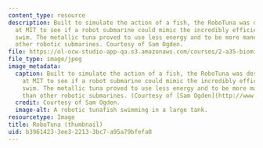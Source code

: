 ```yaml
---
content_type: resource
description: Built to simulate the action of a fish, the RoboTuna was designed by  engineers
  at MIT to see if a robot submarine could mimic the incredibly efficient way tuna
  swim. The metallic tuna proved to use less energy and to be more maneuverable than
  other robotic submarines. Courtesy of Sam Ogden.
file: https://ol-ocw-studio-app-qa.s3.amazonaws.com/courses/2-a35-biomimetic-principles-and-design-fall-2013/b39614233ee322133bc7a95a79bfefa0_2-a35f13-th.jpg
file_type: image/jpeg
image_metadata:
  caption: Built to simulate the action of a fish, the RoboTuna was designed by engineers
    at MIT to see if a robot submarine could mimic the incredibly efficient way tuna
    swim. The metallic tuna proved to use less energy and to be more maneuverable
    than other robotic submarines. (Courtesy of [Sam Ogden](http://www.samogden.com/).)
  credit: Courtesy of Sam Ogden.
  image-alt: A robotic tunafish swimming in a large tank.
resourcetype: Image
title: RoboTuna (thumbnail)
uid: b3961423-3ee3-2213-3bc7-a95a79bfefa0
---
```

